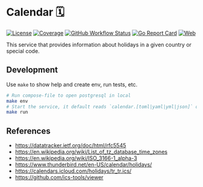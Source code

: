 # Calendar 🗓️

[![License](https://img.shields.io/github/license/worldline-go/calendar?color=blue&style=flat-square)](https://raw.githubusercontent.com/worldline-go/calendar/main/LICENSE)
[![Coverage](https://img.shields.io/sonar/coverage/worldline-go_calendar?logo=sonarcloud&server=https%3A%2F%2Fsonarcloud.io&style=flat-square)](https://sonarcloud.io/summary/overall?id=worldline-go_calendar)
[![GitHub Workflow Status](https://img.shields.io/github/actions/workflow/status/worldline-go/calendar/test.yml?branch=main&logo=github&style=flat-square&label=ci)](https://github.com/worldline-go/calendar/actions)
[![Go Report Card](https://goreportcard.com/badge/github.com/worldline-go/calendar?style=flat-square)](https://goreportcard.com/report/github.com/worldline-go/calendar)
[![Web](https://img.shields.io/badge/web-document-blueviolet?style=flat-square)](https://worldline-go.github.io/calendar/)

This service that provides information about holidays in a given country or special code.

## Development

Use `make` to show help and create env, run tests, etc.

```sh
# Run compose-file to open postgresql in local
make env
# Start the service, it default reads `calendar.[toml|yaml|yml|json]` or use `CONFIG_FILE` env value for file path.
make run
```

## References

- https://datatracker.ietf.org/doc/html/rfc5545
- https://en.wikipedia.org/wiki/List_of_tz_database_time_zones
- https://en.wikipedia.org/wiki/ISO_3166-1_alpha-3
- https://www.thunderbird.net/en-US/calendar/holidays/
- https://calendars.icloud.com/holidays/tr_tr.ics/
- https://github.com/ics-tools/viewer

